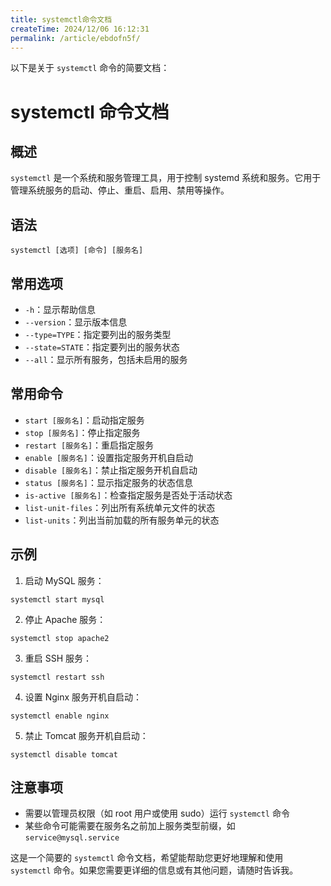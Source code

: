 ```yaml
---
title: systemctl命令文档
createTime: 2024/12/06 16:12:31
permalink: /article/ebdofn5f/
---
```

以下是关于 `systemctl` 命令的简要文档：

# systemctl 命令文档

## 概述

`systemctl` 是一个系统和服务管理工具，用于控制 systemd 系统和服务。它用于管理系统服务的启动、停止、重启、启用、禁用等操作。

## 语法

```
systemctl [选项] [命令] [服务名]
```

## 常用选项

- `-h`：显示帮助信息
- `--version`：显示版本信息
- `--type=TYPE`：指定要列出的服务类型
- `--state=STATE`：指定要列出的服务状态
- `--all`：显示所有服务，包括未启用的服务

## 常用命令

- `start [服务名]`：启动指定服务
- `stop [服务名]`：停止指定服务
- `restart [服务名]`：重启指定服务
- `enable [服务名]`：设置指定服务开机自启动
- `disable [服务名]`：禁止指定服务开机自启动
- `status [服务名]`：显示指定服务的状态信息
- `is-active [服务名]`：检查指定服务是否处于活动状态
- `list-unit-files`：列出所有系统单元文件的状态
- `list-units`：列出当前加载的所有服务单元的状态

## 示例

1. 启动 MySQL 服务：

```
systemctl start mysql
```

2. 停止 Apache 服务：

```
systemctl stop apache2
```

3. 重启 SSH 服务：

```
systemctl restart ssh
```

4. 设置 Nginx 服务开机自启动：

```
systemctl enable nginx
```

5. 禁止 Tomcat 服务开机自启动：

```
systemctl disable tomcat
```

## 注意事项

- 需要以管理员权限（如 root 用户或使用 sudo）运行 `systemctl` 命令
- 某些命令可能需要在服务名之前加上服务类型前缀，如 `service@mysql.service`

这是一个简要的 `systemctl` 命令文档，希望能帮助您更好地理解和使用 `systemctl` 命令。如果您需要更详细的信息或有其他问题，请随时告诉我。